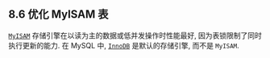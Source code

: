 ## 8.6 优化 MyISAM 表

[`MyISAM`](https://dev.mysql.com/doc/refman/8.0/en/myisam-storage-engine.html) 存储引擎在以读为主的数据或低并发操作时性能最好, 因为表锁限制了同时执行更新的能力. 在 MySQL 中, [`InnoDB`](https://dev.mysql.com/doc/refman/8.0/en/innodb-storage-engine.html) 是默认的存储引擎, 而不是 `MyISAM`. 